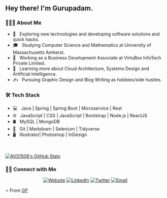 <h2> Hey there! I'm Gurupadam.</h2>

<h3> 👨🏻‍💻 About Me </h3>

- 🤔 &nbsp; Exploring new technologies and developing software solutions and quick hacks.
- 🎓 &nbsp; Studying Computer Science and Mathematics at University of Massachusetts Amherst.
- 💼 &nbsp; Working as a Business Development Associate at VirtuBox InfoTech Private Limited.
- 🌱 &nbsp; Learning more about Cloud Architecture, Systems Design and Artificial Intelligence.
- ✍️ &nbsp; Pursuing Graphic Design and Blog Writing as hobbies/side hustles.

<h3>🛠 Tech Stack</h3>

- 💻 &nbsp; Java | Spring | Spring Boot | Microservice | Rest
- 🌐 &nbsp; JavaScript | CSS | JavaScript | Bootstrap | Node.js | ReactJS
- 🛢 &nbsp; MySQL | MongoDB
- 🔧 &nbsp; Git | Markdown | Selenium | Tidyverse
- 🖥 &nbsp; Illustrator| Photoshop | InDesign

<br/>

[![AVS1508's GitHub Stats](https://github-readme-stats.vercel.app/api?username=gurupadamg&show_icons=true)](https://github.com/gurupadamg)


<h3> 🤝🏻 Connect with Me </h3>

<p align="center">
<a href="https://www.gptech.io/"><img alt="Website" src="https://img.shields.io/badge/Website-www.gptech.io-blue?style=flat-square&logo=google-chrome"></a>
<a href="https://www.linkedin.com//in/gurupadam-gundala-09b585132"><img alt="LinkedIn" src="https://img.shields.io/badge/LinkedIn-GP-blue?style=flat-square&logo=linkedin"></a>
<a href="https://twitter.com/iamgpy"><img alt="Twitter" src="https://img.shields.io/badge/Twitter-GP_-blue?style=flat-square&logo=instagram"></a>
<a href="mailto:gurupadamg@gmail.com"><img alt="Email" src="https://img.shields.io/badge/Email-gurupadamg@gmail.com-blue?style=flat-square&logo=gmail"></a>
</p>

⭐️ From [GP](https://github.com/gurupadamg)
